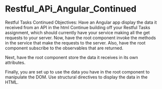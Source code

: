 # Restful_APi_Angular_Continued

Restful Tasks Continued
Objectives:
Have an Angular app display the data it received from an API in the html
Continue building off your Restful Tasks assignment, which should currently have your service making all the get requests to your server. Now, have the root component invoke the methods in the service that make the requests to the server. Also, have the root component subscribe to the observables that are returned.

Next, have the root component store the data it receives in its own attributes.

Finally, you are set up to use the data you have in the root component to manipulate the DOM. Use structural directives to display the data in the HTML.
